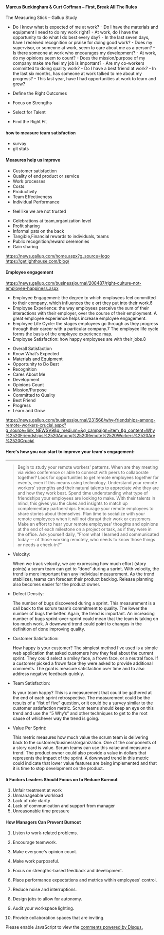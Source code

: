 #### Marcus Buckingham & Curt Coffman – First, Break All The Rules

The Measuring Stick – Gallup Study
  
 - Do I know what is expected of me at work? - Do I have the materials and equipment I need to do my work right? - At work, do I have the opportunity to do what I do best every day? - In the last seven days, have I received recognition or praise for doing good work? - Does my supervisor, or someone at work, seem to care about me as a person? - Is there someone at work who encourages my development? - At work, do my opinions seem to count? - Does the mission/purpose of my company make me feel my job is important? - Are my co-workers committed to doing quality work? - Do I have a best friend at work? - In the last six months, has someone at work talked to me about my progress? - This last year, have I had opportunities at work to learn and grow?

- Define the Right Outcomes
- Focus on Strengths
- Select for Talent
- Find the Right Fit

#### how to measure team satisfaction

- survay
- git stats

#### Measures help us improve

- Customer satisfaction
- Quality of end product or service
- Work processes
- Costs
- Productivity
- Team Effectiveness
- Individual Performance

* feel like we are not trusted

- Celebrations at team,organization level
- Profit sharing
- Informal pats on the back
- Tangible,Financial rewards to individuals, teams
- Public recognition/reward ceremonies
- Gain sharing

<https://news.gallup.com/home.aspx?g_source=logo>
<https://getlighthouse.com/blog/>

#### Employee engagement

<https://news.gallup.com/businessjournal/208487/right-culture-not-employee-happiness.aspx>

- Employee Engagement: the degree to which employees feel committed to their company, which influences the e ort they put into their work.6
- Employee Experience: the way employees perceive the sum of their interactions with their employer, over the course of their employment. A great employee experience helps increase employee engagement.
- Employee Life Cycle: the stages employees go through as they progress through their career with a particular company.7 The employee life cycle forms the basis of the employee experience map.
- Employee Satisfaction: how happy employees are with their jobs.8

* Overall Satisfaction
* Know What’s Expected
* Materials and Equipment
* Opportunity to Do Best
* Recognition
* Cares About Me
* Development
* Opinions Count
* Mission/Purpose
* Committed to Quality
* Best Friend
* Progress
* Learn and Grow

<https://news.gallup.com/businessjournal/231566/why-friendships-among-remote-workers-crucial.aspx?g_source=link_NEWSV9&g_medium=&g_campaign=item_&g_content=Why%2520Friendships%2520Among%2520Remote%2520Workers%2520Are%2520Crucial>

#### Here's how you can start to improve your team's engagement:

---

> Begin to study your remote workers' patterns. When are they meeting via video conference or able to connect with peers to collaborate together?
> Look for opportunities to get remote employees together for events, even if this means using technology.
> Understand your remote workers' strengths and their natural talents to appreciate who they are and how they work best.
> Spend time understanding what type of friendships your employees are looking to make. With their talents in mind, this gives you the clues and insights to match up complementary partnerships.
> Encourage your remote employees to share stories about themselves.
> Plan time to socialize with your remote employees when it will not disrupt their work or customers.
> Make an effort to hear your remote employees' thoughts and opinions at the end of each milestone on a project or task, as if they were in the office.
> Ask yourself daily, "From what I learned and communicated today -- of those working remotely, who needs to know those things or needs a check-in?"

- Velocity:

  When we track velocity, we are expressing how much effort (story points) a scrum team can get to “done” during a sprint. With velocity, the trend is more important than any individual measurement. As the trend stabilizes, teams can forecast their product backlog. Release planning also becomes easier for the product owner.

- Defect Density:

  The number of bugs discovered during a sprint. This measurement is a call back to the scrum team’s commitment to quality. The lower the number of bugs the better. Again, the trend is important. An increasing number of bugs sprint-over-sprint could mean that the team is taking on too much work. A downward trend could point to changes in the definition of done improving quality.

- Customer Satisfaction:

  How happy is your customer? The simplest method I’ve used is a simple web application that asked customers how they feel about the current sprint. They could select a smiley face, a frown face, or a neutral face. If a customer picked a frown face they were asked to provide additional comments. The goal is measure satisfaction over time and to also address negative feedback quickly.

- Team Satisfaction:

  Is your team happy? This is a measurement that could be gathered at the end of each sprint retrospective. The measurement could be the results of a “fist of five” question, or it could be a survey similar to the customer satisfaction metric. Scrum teams should keep an eye on this trend and use the “5 Why’s” and other techniques to get to the root cause of whichever way the trend is going.

- Value Per Sprint:

  This metric measures how much value the scrum team is delivering back to the customer/business/organization. One of the components of a story card is value. Scrum teams can use this value and measure a trend. The product owner could also provide a value in dollars that represents the impact of the sprint. A downward trend in this metric could indicate that lower value features are being implemented and that it is time to stop development on the product.

#### 5 Factors Leaders Should Focus on to Reduce Burnout

1. Unfair treatment at work
2. Unmanageable workload
3. Lack of role clarity
4. Lack of communication and support from manager
5. Unreasonable time pressure

#### How Managers Can Prevent Burnout

1. Listen to work-related problems.
2. Encourage teamwork.
3. Make everyone's opinion count.
4. Make work purposeful.
5. Focus on strengths-based feedback and development.

6. Place performance expectations and metrics within employees' control.
7. Reduce noise and interruptions.
8. Design jobs to allow for autonomy.
9. Audit your workspace lighting.
10. Provide collaboration spaces that are inviting.

<div id="disqus_thread"></div>
<script>
var disqus_config = function () {
    this.page.url = 'http://oshanz.github.io/til/2018/07/14/team-building.html';
    this.page.identifier = '2018-07-14-team building';
};

(function() {
var d = document, s = d.createElement('script');
s.src = 'https://oshanz.disqus.com/embed.js';
s.setAttribute('data-timestamp', +new Date());
(d.head || d.body).appendChild(s);
})();

</script>
<noscript>Please enable JavaScript to view the <a href="https://disqus.com/?ref_noscript">comments powered by Disqus.</a></noscript>

<script id="dsq-count-scr" src="//oshanz.disqus.com/count.js" async></script>
